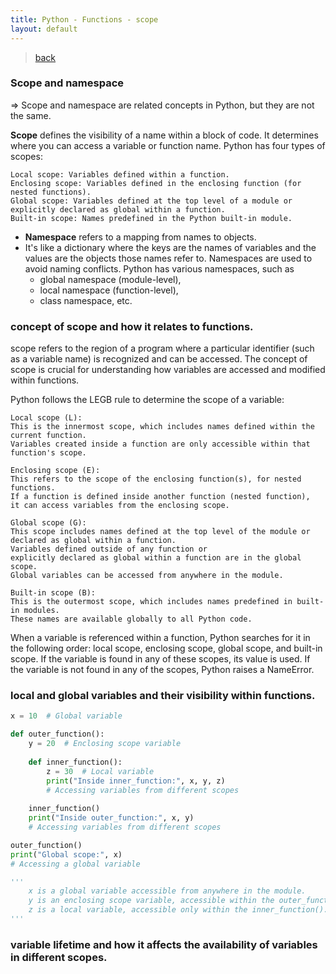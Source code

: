 ```yaml
---
title: Python - Functions - scope
layout: default
---
```


> [back](./index.html)

### Scope and namespace

=> Scope and namespace are related concepts in Python, but they are not the same.

**Scope** defines the visibility of a name within a block of code. It determines where you can access a variable or function name. Python has four types of scopes:

    Local scope: Variables defined within a function.
    Enclosing scope: Variables defined in the enclosing function (for nested functions).
    Global scope: Variables defined at the top level of a module or explicitly declared as global within a function.
    Built-in scope: Names predefined in the Python built-in module.

- **Namespace** refers to a mapping from names to objects. 
- It's like a dictionary where the keys are the names of variables and the values are the objects those names refer to. Namespaces are used to avoid naming conflicts. Python has various namespaces, such as 
  - global namespace (module-level), 
  - local namespace (function-level), 
  - class namespace, etc.

### concept of scope and how it relates to functions.

scope refers to the region of a program where a particular identifier (such as a variable name) is recognized and can be accessed. The concept of scope is crucial for understanding how variables are accessed and modified within functions.

Python follows the LEGB rule to determine the scope of a variable:

    Local scope (L): 
    This is the innermost scope, which includes names defined within the current function.
    Variables created inside a function are only accessible within that function's scope.

    Enclosing scope (E): 
    This refers to the scope of the enclosing function(s), for nested functions. 
    If a function is defined inside another function (nested function), 
    it can access variables from the enclosing scope.

    Global scope (G): 
    This scope includes names defined at the top level of the module or 
    declared as global within a function. 
    Variables defined outside of any function or 
    explicitly declared as global within a function are in the global scope. 
    Global variables can be accessed from anywhere in the module.

    Built-in scope (B): 
    This is the outermost scope, which includes names predefined in built-in modules.
    These names are available globally to all Python code.

When a variable is referenced within a function, Python searches for it in the following order: local scope, enclosing scope, global scope, and built-in scope. If the variable is found in any of these scopes, its value is used. If the variable is not found in any of the scopes, Python raises a NameError.



### local and global variables and their visibility within functions.

```python
x = 10  # Global variable

def outer_function():
    y = 20  # Enclosing scope variable
    
    def inner_function():
        z = 30  # Local variable
        print("Inside inner_function:", x, y, z)  
        # Accessing variables from different scopes
    
    inner_function()
    print("Inside outer_function:", x, y)  
    # Accessing variables from different scopes

outer_function()
print("Global scope:", x)  
# Accessing a global variable

'''
    x is a global variable accessible from anywhere in the module.
    y is an enclosing scope variable, accessible within the outer_function() but not outside of it.
    z is a local variable, accessible only within the inner_function().
'''
```
    
### variable lifetime and how it affects the availability of variables in different scopes.

```python

```

